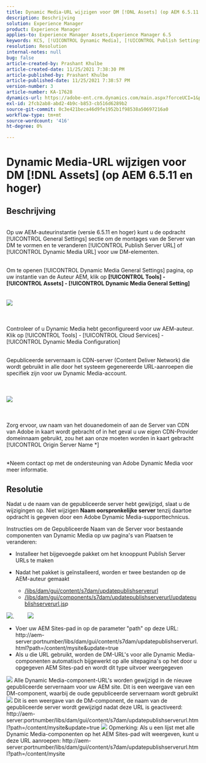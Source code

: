 ```yaml
---
title: Dynamic Media-URL wijzigen voor DM [!DNL Assets] (op AEM 6.5.11 en hoger)
description: Beschrijving
solution: Experience Manager
product: Experience Manager
applies-to: Experience Manager Assets,Experience Manager 6.5
keywords: KCS, [!UICONTROL Dynamic Media], [!UICONTROL Publish Settings], DM-URL wijzigen
resolution: Resolution
internal-notes: null
bug: false
article-created-by: Prashant Khulbe
article-created-date: 11/25/2021 7:38:30 PM
article-published-by: Prashant Khulbe
article-published-date: 11/25/2021 7:38:57 PM
version-number: 3
article-number: KA-17628
dynamics-url: https://adobe-ent.crm.dynamics.com/main.aspx?forceUCI=1&pagetype=entityrecord&etn=knowledgearticle&id=98388241-274e-ec11-8c62-00224804e5cb
exl-id: 2fcb2ab8-abd2-4b9c-b853-cb516d6289b2
source-git-commit: 0c3e421beca46d9fe1952b1f98538a50697216a0
workflow-type: tm+mt
source-wordcount: '416'
ht-degree: 0%

---
```


# Dynamic Media-URL wijzigen voor DM [!DNL Assets] (op AEM 6.5.11 en hoger)

## Beschrijving

<br>Op uw AEM-auteurinstantie (versie 6.5.11 en hoger) kunt u de opdracht [!UICONTROL General Settings] sectie om de montages van de Server van DM te vormen en te veranderen [!UICONTROL Publish Server URL] of [!UICONTROL Dynamic Media URL] voor uw DM-elementen.

<br>Om te openen [!UICONTROL Dynamic Media General Settings] pagina, op uw instantie van de Auteur AEM, klik op <b>[!UICONTROL Tools] - [!UICONTROL Assets] - [!UICONTROL Dynamic Media General Setting]</b>
<br> <br><br>![](assets/___99388241-274e-ec11-8c62-00224804e5cb___.png)<br><br> <br><br>Controleer of u Dynamic Media hebt geconfigureerd voor uw AEM-auteur. Klik op [!UICONTROL Tools] - [!UICONTROL Cloud Services] - [!UICONTROL Dynamic Media Configuration]

<br>Gepubliceerde servernaam is CDN-server (Content Deliver Network) die wordt gebruikt in alle door het systeem gegenereerde URL-aanroepen die specifiek zijn voor uw Dynamic Media-account.<br><br> <br><br>![](assets/___9c388241-274e-ec11-8c62-00224804e5cb___.png)<br><br> <br><br>Zorg ervoor, uw naam van het douanedomein of aan de Server van CDN van Adobe in kaart wordt gebracht of in het geval u uw eigen CDN-Provider domeinnaam gebruikt, zou het aan onze moeten worden in kaart gebracht [!UICONTROL Origin Server Name \*]

<br>\*Neem contact op met de ondersteuning van Adobe Dynamic Media voor meer informatie. <br>

## Resolutie


Nadat u de naam van de gepubliceerde server hebt gewijzigd, slaat u de wijzigingen op. Niet wijzigen <b>Naam oorspronkelijke server</b> tenzij daartoe opdracht is gegeven door een Adobe Dynamic Media-supporttechnicus.

Instructies om de Gepubliceerde Naam van de Server voor bestaande componenten van Dynamic Media op uw pagina&#39;s van Plaatsen te veranderen:

- Installeer het bijgevoegde pakket om het knooppunt Publish Server URLs te maken
- Nadat het pakket is geïnstalleerd, worden er twee bestanden op de AEM-auteur gemaakt

   - [/libs/dam/gui/content/s7dam/updatepublishserverurl](http://vgaur-wx-1:4502/crx/de/index.jsp#/crx.default/jcr%3aroot/libs/dam/gui/content/s7dam/updatepublishserverurl "Pad weergeven in CRXDE Lite")
   - [/libs/dam/gui/components/s7dam/updatepublishserverurl/updatepublishserverurl.js](http://vgaur-wx-1:4502/crx/de/index.jsp#/crx.default/jcr%3aroot/libs/dam/gui/components/s7dam/updatepublishserverurl/updatepublishserverurl.jsp "Pad weergeven in CRXDE Lite")p


![](assets/d326656d-3f49-ec11-8c62-000d3a5cbc3f.png).         ![](assets/20fc6673-3f49-ec11-8c62-000d3a5cbc3f.png)

- Voer uw AEM Sites-pad in op de parameter &quot;path&quot; op deze URL: http://aem-server:portnumber/libs/dam/gui/content/s7dam/updatepublishserverurl.html?path=/content/mysite&amp;update=true
- Als u die URL gebruikt, worden de DM-URL&#39;s voor alle Dynamic Media-componenten automatisch bijgewerkt op alle sitepagina&#39;s op het door u opgegeven AEM Sites-pad en wordt dit type uitvoer weergegeven


![](assets/12ef597f-3f49-ec11-8c62-000d3a5cbc3f.png)
Alle Dynamic Media-component-URL&#39;s worden gewijzigd in de nieuwe gepubliceerde servernaam voor uw AEM site.
Dit is een weergave van een DM-component, waarbij de oude gepubliceerde servernaam wordt gebruikt
![](assets/59f64ca5-4049-ec11-8c62-000d3a5cbc3f.png)
Dit is een weergave van de DM-component, de naam van de gepubliceerde server wordt gewijzigd nadat deze URL is geactiveerd: http://aem-server:portnumber/libs/dam/gui/content/s7dam/updatepublishserverurl.html?path=/content/mysite&amp;update=true
![](assets/7a7449b1-4049-ec11-8c62-000d3a5cbc3f.png)
Opmerking: Als u een lijst met alle Dynamic Media-componenten op het AEM Sites-pad wilt weergeven, kunt u deze URL aanroepen: http://aem-server:portnumber/libs/dam/gui/content/s7dam/updatepublishserverurl.html?path=/content/mysite


